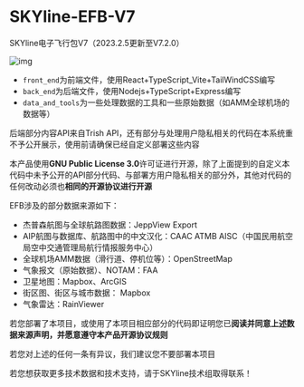 # SKYline-EFB-V7
SKYline电子飞行包V7（2023.2.5更新至V7.2.0）

![img](https://bbs.skylineflyleague.cn/assets/logo-9hy3tgdy.png)

* ```front_end```为前端文件，使用React+TypeScript_Vite+TailWindCSS编写
* ```back_end```为后端文件，使用Nodejs+TypeScript+Express编写
* ```data_and_tools```为一些处理数据的工具和一些原始数据（如AMM全球机场的数据等）

后端部分内容API来自Trish API，还有部分与处理用户隐私相关的代码在本系统重不予公开展示，使用前请确保已经自定义部署这些内容

本产品使用**GNU Public License 3.0**许可证进行开源，除了上面提到的自定义本代码中未予公开的API部分代码、与部署方用户隐私相关的部分外，其他对代码的任何改动必须也**相同的开源协议进行开源**

EFB涉及的部分数据来源如下：
* 杰普森航图与全球航路图数据：JeppView Export
* AIP航图与数据库、航路图中的中文汉化：CAAC ATMB AISC（中国民用航空局空中交通管理局航行情报服务中心）
* 全球机场AMM数据（滑行道、停机位等）：OpenStreetMap
* 气象报文（原始数据）、NOTAM：FAA
* 卫星地图：Mapbox、ArcGIS
* 街区图、街区与城市数据： Mapbox
* 气象雷达：RainViewer

若您部署了本项目，或使用了本项目相应部分的代码即证明您已**阅读并同意上述数据来源声明，并愿意遵守本产品开源协议规则**

若您对上述的任何一条有异议，我们建议您不要部署本项目

若您想获取更多技术数据和技术支持，请于SKYline技术组取得联系！
